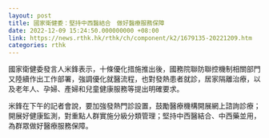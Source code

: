 ```yaml
---
layout: post
title: 國家衛健委：堅持中西醫結合　做好醫療服務保障
date: 2022-12-09 15:24:50.000000000 +08:00
link: https://news.rthk.hk/rthk/ch/component/k2/1679135-20221209.htm
categories: rthk
---
```


國家衛健委發言人米鋒表示，十條優化措施推出後，國務院聯防聯控機制相關部門又陸續作出工作部署，強調優化就醫流程，也對發熱患者就診，居家隔離治療，以及老年人、孕婦、產婦和兒童健康服務等提出明確要求。

米鋒在下午的記者會說，要加強發熱門診設置，鼓勵醫療機構開展網上諮詢診療；開展好健康監測，對重點人群實施分級分類管理；堅持中西醫結合、中西藥並用，為群眾做好醫療服務保障。
